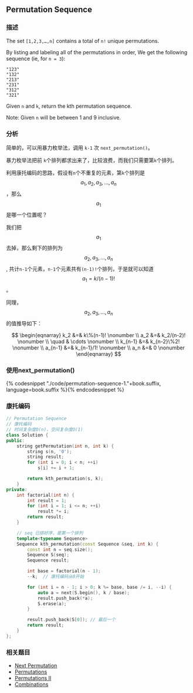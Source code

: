 ## Permutation Sequence


### 描述

The set `[1,2,3,…,n]` contains a total of `n!` unique permutations.

By listing and labeling all of the permutations in order,
We get the following sequence (ie, for `n = 3`):

```
"123"
"132"
"213"
"231"
"312"
"321"
```


Given `n` and `k`, return the kth permutation sequence.

Note: Given `n` will be between 1 and 9 inclusive.


### 分析

简单的，可以用暴力枚举法，调用 `k-1` 次 `next_permutation()`。

暴力枚举法把前 `k`个排列都求出来了，比较浪费，而我们只需要第`k`个排列。

利用康托编码的思路，假设有`n`个不重复的元素，第`k`个排列是$$a_1, a_2, a_3, ..., a_n$$，那么$$a_1$$是哪一个位置呢？

我们把$$a_1$$去掉，那么剩下的排列为
$$a_2, a_3, ..., a_n$$, 共计`n-1`个元素，`n-1`个元素共有`(n-1)!`个排列，于是就可以知道 $$a_1 = k / (n-1)!$$。

同理，$$a_2, a_3, ..., a_n$$ 的值推导如下：

$$
\begin{eqnarray}
k_2 &=& k\%(n-1)! \nonumber \\
a_2 &=& k_2/(n-2)! \nonumber \\
\quad & \cdots \nonumber \\
k_{n-1} &=& k_{n-2}\%2! \nonumber \\
a_{n-1} &=& k_{n-1}/1! \nonumber \\
a_n &=& 0 \nonumber
\end{eqnarray}
$$


### 使用next_permutation()

{% codesnippet "./code/permutation-sequence-1."+book.suffix, language=book.suffix %}{% endcodesnippet %}


### 康托编码

```cpp
// Permutation Sequence
// 康托编码
// 时间复杂度O(n)，空间复杂度O(1)
class Solution {
public:
    string getPermutation(int n, int k) {
        string s(n, '0');
        string result;
        for (int i = 0; i < n; ++i)
            s[i] += i + 1;

        return kth_permutation(s, k);
    }
private:
    int factorial(int n) {
        int result = 1;
        for (int i = 1; i <= n; ++i)
            result *= i;
        return result;
    }

    // seq 已排好序，是第一个排列
    template<typename Sequence>
    Sequence kth_permutation(const Sequence &seq, int k) {
        const int n = seq.size();
        Sequence S(seq);
        Sequence result;

        int base = factorial(n - 1);
        --k;  // 康托编码从0开始

        for (int i = n - 1; i > 0; k %= base, base /= i, --i) {
            auto a = next(S.begin(), k / base);
            result.push_back(*a);
            S.erase(a);
        }

        result.push_back(S[0]); // 最后一个
        return result;
    }
};
```

### 相关题目


* [Next Permutation](#next-permutation)
* [Permutations](#permutations)
* [Permutations II](#permutations-ii)
* [Combinations](#combinations)

